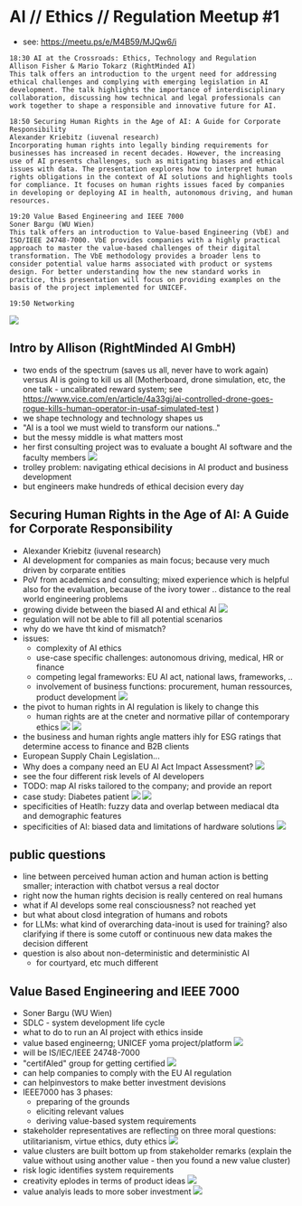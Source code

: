 # AI // Ethics // Regulation Meetup #1

* see: https://meetu.ps/e/M4B59/MJQw6/i
```
18:30 AI at the Crossroads: Ethics, Technology and Regulation
Allison Fisher & Mario Tokarz (RightMinded AI)
This talk offers an introduction to the urgent need for addressing ethical challenges and complying with emerging legislation in AI development. The talk highlights the importance of interdisciplinary collaboration, discussing how technical and legal professionals can work together to shape a responsible and innovative future for AI.

18:50 Securing Human Rights in the Age of AI: A Guide for Corporate Responsibility
Alexander Kriebitz (iuvenal research)
Incorporating human rights into legally binding requirements for businesses has increased in recent decades. However, the increasing use of AI presents challenges, such as mitigating biases and ethical issues with data. The presentation explores how to interpret human rights obligations in the context of AI solutions and highlights tools for compliance. It focuses on human rights issues faced by companies in developing or deploying AI in health, autonomous driving, and human resources.

19:20 Value Based Engineering and IEEE 7000
Soner Bargu (WU Wien)
This talk offers an introduction to Value-based Engineering (VbE) and ISO/IEEE 24748-7000. VbE provides companies with a highly practical approach to master the value-based challenges of their digital transformation. The VbE methodology provides a broader lens to consider potential value harms associated with product or systems design. For better understanding how the new standard works in practice, this presentation will focus on providing examples on the basis of the project implemented for UNICEF.

19:50 Networking
```

![](img00.png)

## Intro by Allison (RightMinded AI GmbH)
* two ends of the spectrum (saves us all, never have to work again) versus AI is going to kill us all (Motherboard, drone simulation, etc, the one talk - uncalibrated reward system; see https://www.vice.com/en/article/4a33gj/ai-controlled-drone-goes-rogue-kills-human-operator-in-usaf-simulated-test )
* we shape technology and technology shapes us
* "AI is a tool we must wield to transform our nations.."
* but the messy middle is what matters most
* her first consulting project was to evaluate a bought AI software and the faculty members
![](img01.png)
* trolley problem: navigating ethical decisions in AI product and business development
* but engineers make hundreds of ethical decision every day

## Securing Human Rights in the Age of AI: A Guide for Corporate Responsibility
* Alexander Kriebitz (iuvenal research)
* AI development for companies as main focus; because very much driven by corparate entities
* PoV from academics and consulting; mixed experience which is helpful also for the evaluation, because of the ivory tower .. distance to the real world engineering problems
* growing divide between the biased AI and ethical AI
![](img02.png)
* regulation will not be able to fill all potential scenarios
* why do we have tht kind of mismatch?
* issues:
  * complexity of AI ethics
  * use-case specific challenges: autonomous driving, medical, HR or finance
  * competing legal frameworks: EU AI act, national laws, frameworks, ..
  * involvement of business functions: procurement, human ressources, product development
![](img03.png)
* the pivot to human rights in AI regulation is likely to change this
  * human rights are at the cneter and normative pillar of contemporary ethics
![](img04.png)
![](img05.png)
* the business and human rights angle matters ihly for ESG ratings that determine access to finance and B2B clients
* European Supply Chain Legislation...
* Why does a company need an EU AI Act Impact Assessment?
![](img06.png)
* see the four different risk levels of AI developers
* TODO: map AI risks tailored to the company; and provide an report
* case study: Diabetes patient
![](img07.png)
![](img08.png)
* specificities of Heatlh: fuzzy data and overlap between mediacal dta and demographic features
* specificities of AI: biased data and limitations of hardware solutions
![](img09.png)

## public questions
* line between perceived human action and human action is betting smaller; interaction with chatbot versus a real doctor
* right now the human rights decision is really centered on real humans
* what if AI develops some real consciousness? not reached yet
* but what about closd integration of humans and robots
* for LLMs: what kind of overarching data-inout is used for training? also clarifying if there is some cutoff or continuous new data makes the decision different
* question is also about non-deterministic and deterministic AI
  * for courtyard, etc much different

## Value Based Engineering and IEEE 7000
* Soner Bargu (WU Wien)
* SDLC - system development life cycle
* what to do to run an AI project with ethics inside
* value based engineerng; UNICEF yoma project/platform
![](img10.png)
* will be IS/IEC/IEEE 24748-7000
* "certifAIed" group for getting certified
![](img11.png)
* can help companies to comply with the EU AI regulation
* can helpinvestors to make better investment devisions
* IEEE7000 has 3 phases:
  * preparing of the grounds
  * eliciting relevant values
  * deriving value-based system requirements
* stakeholder representatives are reflecting on three moral questions: utilitarianism, virtue ethics, duty ethics
![](img12.png)
* value clusters are built bottom up from stakeholder remarks (explain the value without using another value - then you found a new value cluster)
* risk logic identifies system requirements
* creativity eplodes in terms of product ideas
![](img13.png)
* value analyis leads to more sober investment
![](img14.png)
